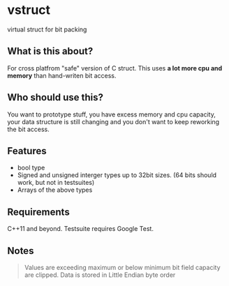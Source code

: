 # vstruct
virtual struct for bit packing

## What is this about?
For cross platfrom "safe" version of C struct. This uses **a lot more cpu and memory** than hand-writen bit access.

## Who should use this?
You want to prototype stuff, you have excess memory and cpu capacity, your data structure is still changing and you don't want to keep reworking the bit access. 

## Features
* bool type
* Signed and unsigned interger types up to 32bit sizes. (64 bits should work, but not in testsuites)
* Arrays of the above types

## Requirements
C++11 and beyond.
Testsuite requires Google Test.

## Notes

> Values are exceeding maximum or below minimum bit field capacity are clipped.
> Data is stored in Little Endian byte order
